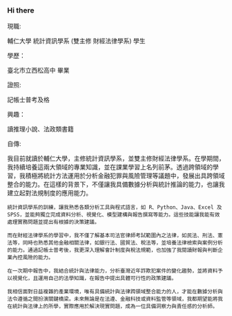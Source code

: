 ### Hi there
現職:

輔仁大學 統計資訊學系 (雙主修 財經法律學系) 學生

學歷：

臺北市立西松高中 畢業

證照:

記帳士普考及格

興趣：

讀推理小說、法政類書籍

自傳:

我目前就讀於輔仁大學，主修統計資訊學系，並雙主修財經法律學系。在學期間，我持續培養這兩大領域的專業知識，並在課業學習上名列前茅。透過跨領域的學習，我積極將統計方法運用於分析金融犯罪與風險管理等議題中，發展出具跨領域整合的能力。在這樣的背景下，不僅讓我具備數據分析與統計推論的能力，也讓我建立起對法規制度的應用能力。

	統計資訊學系的訓練，讓我熟悉各類分析工具與程式語言，如 R、Python、Java、Excel 及 SPSS，並能夠獨立完成資料分析、視覺化、模型建構與報告撰寫等能力。這些技能讓我能有效處理實務問題並提出有根據的決策建議。
 
	而在財經法律學系的學習中，我不僅了解基本司法官律師考試範圍內之法律，如民法、刑法、憲法等，同時也熟悉其他金融相關法律，如銀行法、國貿法、稅法等，並培養法律檢索與案例分析的能力。通過記帳士普考後，我更深入理解會計制度與稅法規範，也加強了我閱讀財報與判斷企業內控風險的能力。
 
	在一次期中報告中，我結合統計與法律能力，分析臺灣近年詐欺犯案件的變化趨勢，並將資料予以視覺化，且運用自己的法學知識，在報告中提出具體可行性的政策建議。
 
	我相信面對日益複雜的產業環境，唯有具備統計與法律跨領域整合能力的人，才能在數據分析與法令遵循之間扮演關鍵橋梁。未來無論是在法遵、金融科技或資料監管等領域，我都期望能將我在統計與法律上的所學，實際應用於解決現實問題，成為一位具備洞察力與責任感的分析師。


<!--
**Howard1230/Howard1230** is a ✨ _special_ ✨ repository because its `README.md` (this file) appears on your GitHub profile.

Here are some ideas to get you started:

- 🔭 I’m currently working on ...
- 🌱 I’m currently learning ...
- 👯 I’m looking to collaborate on ...
- 🤔 I’m looking for help with ...
- 💬 Ask me about ...
- 📫 How to reach me: ...
- 😄 Pronouns: ...
- ⚡ Fun fact: ...
-->
